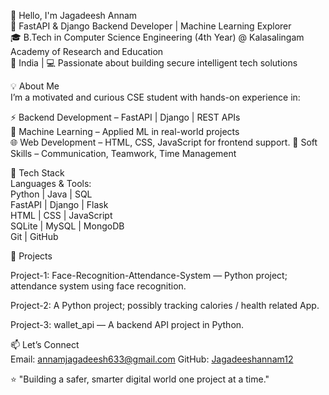 👋 Hello, I'm Jagadeesh Annam  
🚀 FastAPI & Django Backend Developer | Machine Learning Explorer  
🎓 B.Tech in Computer Science Engineering (4th Year) @ Kalasalingam Academy of Research and Education  
📍 India | 💻 Passionate about building secure intelligent tech solutions  


💡 About Me  
I’m a motivated and curious CSE student with hands-on experience in:

⚡ Backend Development – FastAPI | Django | REST APIs  
🤖 Machine Learning – Applied ML in real-world projects  
🌐 Web Development – HTML, CSS, JavaScript for frontend support.
💬 Soft Skills – Communication, Teamwork, Time Management  


🔧 Tech Stack  
Languages & Tools:  
Python | Java | SQL  
FastAPI | Django | Flask  
HTML | CSS | JavaScript  
SQLite | MySQL | MongoDB  
Git | GitHub  


📂 Projects  
  
Project-1: 
Face-Recognition-Attendance-System — Python project; attendance system using face recognition. 

Project-2: A Python project; possibly tracking calories / health related App. 

Project-3: 
wallet_api — A backend API project in Python. 





📫 Let’s Connect  
Email: annamjagadeesh633@gmail.com
GitHub: [Jagadeeshannam12](https://github.com/Jagadeeshannam12)  

⭐ "Building a safer, smarter digital world one project at a time."


